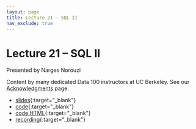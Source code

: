 ```yaml
---
layout: page
title: Lecture 21 – SQL II
nav_exclude: true
---
```


# Lecture 21 – SQL II

Presented by Narges Norouzi


Content by many dedicated Data 100 instructors at UC Berkeley. See our [Acknowledgments](../../acks) page.

- [slides](https://docs.google.com/presentation/d/1FYM0rOhev0kJCuJAC9b8NtZ3tUYMcGk-upWCvxEPRFM/edit?usp=share_link){:target="_blank"}
- [code](https://data100.datahub.berkeley.edu/hub/user-redirect/git-pull?repo=https%3A%2F%2Fgithub.com%2FDS-100%2Ffa24-student&urlpath=lab%2Ftree%2Ffa24-student%2Flecture%2Flec21%2Flec21.ipynb&branch=main){:target="_blank"}
- [code HTML](../../resources/assets/lectures/lec21/lec21.html){:target="_blank"}
- [recording](https://youtu.be/NesOkgt-jfg){:target="_blank"}